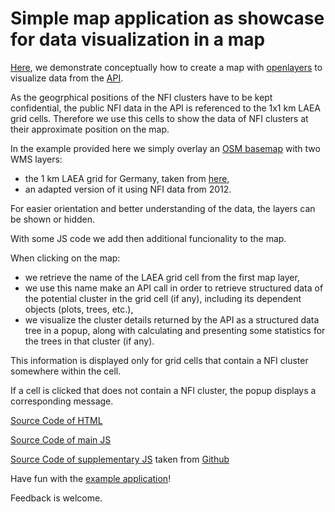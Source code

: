 # Simple map application as showcase for data visualization in a map 

[Here](https://thuenen-forest-ecosystems.github.io/TFM-Documentation/map.html), we demonstrate conceptually how to create a map with [openlayers](https://openlayers.org/) to visualize data from the [API](./general-api.md).

As the geogrphical positions of the NFI clusters have to be kept confidential, the public NFI data in the API is referenced to the 1x1 km LAEA grid cells.
Therefore we use this cells to show the data of NFI clusters at their approximate position on the map.

In the example provided here we simply overlay an [OSM basemap](https://www.openstreetmap.org/) with two WMS layers:
- the 1 km LAEA grid for Germany, taken from [here](https://gdz.bkg.bund.de/index.php/default/geographische-gitter-fur-deutschland-in-lambert-projektion-geogitter-inspire.html),
- an adapted version of it using NFI data from 2012.

For easier orientation and better understanding of the data, the layers can be shown or hidden.

With some JS code we add then additional funcionality to the map.

When clicking on the map:
- we retrieve the name of the LAEA grid cell from the first map layer,
- we use this name make an API call in order to retrieve structured data of the potential cluster in the grid cell (if any), including its dependent objects (plots, trees, etc.),
- we visualize the cluster details returned by the API as a structured data tree in a popup, along with calculating and presenting some statistics for the trees in that cluster (if any).

This information is displayed only for grid cells that contain a NFI cluster somewhere within the cell.

If a cell is clicked that does not contain a NFI cluster, the popup displays a corresponding message.

[Source Code of HTML](https://github.com/Thuenen-Forest-Ecosystems/TFM-Documentation/blob/main/public/map.html)

[Source Code of main JS](https://github.com/Thuenen-Forest-Ecosystems/TFM-Documentation/blob/main/public/tutorial.js)

[Source Code of supplementary JS](https://github.com/Thuenen-Forest-Ecosystems/TFM-Documentation/blob/main/public/pretty-json.js) taken from [Github](https://github.com/mohsen1/pretty-json)

Have fun with the [example application](https://thuenen-forest-ecosystems.github.io/TFM-Documentation/map.html)!

Feedback is welcome.